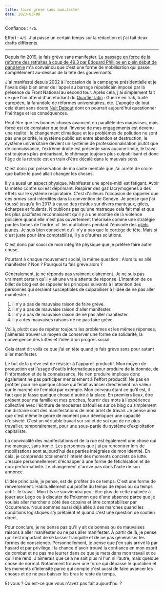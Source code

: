 ```yaml
---
title: faire grève sans manifester
date: 2023-03-08
---
```


Confiance : `4/5`.

Effort : `4/5`. J'ai passé un certain temps sur la rédaction et j'ai fait deux drafts différents.

---

Depuis fin 2019, je fais grève sans manifester.
[Le passage en force de la réforme des retraites à coup de 49.3 par Édouard Phillipe en plein début de pandémie][1] m'a convaincu que c'est une forme de mobilisation qui passe complètement au-dessus de la tête des gouvernants.

[1]: https://www.francetvinfo.fr/economie/retraite/reforme-des-retraites/retraites-edouard-philippe-degaine-le-49-3_3847563.html

J'ai manifesté depuis 2002 à l'occasion de la campagne présidentielle et je l'avais déjà bien amer de l'appel au barrage républicain imposé par la présence du Front National au second tour.
Après cela, j'ai simplement fait ce que l'on attend d'un étudiant du [Quartier latin](https://fr.wikipedia.org/wiki/Quartier_latin_(Paris)) : Guerre en Irak, traité européen, la farandole de réformes universitaires, etc.
L'apogée de tout cela étant sans doute [Nuit Debout](https://fr.wikipedia.org/wiki/Nuit_debout) dont on pourrait aujourd'hui questionner l'héritage et les conséquences.

Peut être que les bonnes choses avancent en parallèle des mauvaises, mais force est de constater que tout l'inverse de mes engagements est devenu une réalité : le changement climatique et les problèmes de pollution ne sont pas une priorité, le système public est entre abandon et destruction, le système universitaire devient un système de professionnalisation plutôt que de connaissance, l'extrême droite est présente sans aucune limite, le travail est toujours plus précarisant, le chômage toujours plus culpabilisant et donc l'âge de la retraite est en train d'être décalé dans le mauvais sens.

C'est donc par préservation de ma santé mentale que j'ai arrêté de croire que battre le pavé allait changer les choses.

Il y a aussi un aspect physique.
Manifester une après-midi est fatigant.
Avoir la météo contre soi est déprimant.
Respirer des gaz lacrymogènes à des effets sur le système respiratoire.
C'est d'ailleurs l'occasion de rappeler que ces *armes* sont interdites dans la convention de Genève.
Je pense que j'ai toussé jusqu'à fin 2017 à cause des résidus sur divers manteaux, gilets, écharpes et foulards.
N'oublions pas qu'une matraque cela fait mal et que les plus pacifistes reconnaissent qu'il y a une montée de la violence policière quand elle n'est pas ouvertement théorisée comme une stratégie par les forces de l'ordre.
cf. les mutilations pendant l'épisode des [gilets jaunes](https://fr.wikipedia.org/wiki/Mouvement_des_Gilets_jaunes).
Je suis bien conscient qu'il n'y a pas que le cortège de tête.
Mais si c'est juste pour être comptabilisé, il y a d'autres solutions.

C'est donc par souci de mon intégrité physique que je préfère faire autre chose.

Pourtant à chaque mouvement social, la même question : Alors tu es allé manifester ? Non ? Pourquoi tu fais grève alors ?

Généralement, je ne réponds pas vraiment clairement.
Je ne suis pas vraiment certain qu'il y ait une vraie attente de réponse.
L'intention de ce billet de blog est de rappeler les principes suivants à l'attention des personnes qui seraient susceptibles de culpabiliser à l'idée de ne pas aller manifester :

1. il n'y a pas de mauvaise raison de faire grève.
2. il n'y a pas de mauvaise raison d'aller manifester.
3. il n'y a pas de mauvaise raison de ne pas aller manifester.
4. il y a des mauvaises raisons de ne pas faire grève.

Voilà, plutôt que de répéter toujours les problèmes et les mêmes réponses, j'aimerais trouver un moyen de conserver une forme de solidarité, la convergence des luttes et l'idée d'un progrès social.

Cela étant dit voilà ce que j'ai en tête quand je fais grève sans pour autant aller manifester.

Le but de la grève est de résister à l'appareil productif.
Mon moyen de production est l'usage d'outils informatiques pour produire de la donnée, de l'information et de la connaissance.
Ne rien produire implique donc également ne pas participer mentalement à l'effort productif.
Ne pas en profiter pour lire quelque chose qui ferait avancer directement ma valeur sur le marché de l'emploi par exemple.
Mon cerveau étant ce qu'il est, il faut que je fasse quelque chose d'autre à la place.
En premiers lieux, être présent pour ma famille et mes proches, fournir des mots à l'expérience collective avec l'écriture de modestes bafouilles sur ce blog ou simplement me distraire sont des manifestations de mon arrêt de travail.
Je pense ainsi que c'est même le genre de moment pour développer une capacité d'oisiveté.
C'est un véritable travail sur soi et de soi que de ne plus travailler, temporairement, pour une sous-partie du système d'exploitation capitaliste.

La convivialité des manifestations et de la rue est également une chose qui me manque, sans ironie.
Les personnes que j'ai pu rencontrer lors de mobilisations sont aujourd'hui des parties intégrales de mon identité.
En cela, je comprends totalement l'intérêt des moments concrets de lutte.
J'essaie personnellement d'échapper à une forme de fétichisation et de non-performativité.
Le changement n'arrive pas dans l'acte de son annonce.

L'idée principale, je pense, est de profiter de ce temps.
C'est une forme de renversement.
Habituellement qui profite du temps de repos ou du temps actif : le travail.
Mon fils se souviendra peut-être plus de cette matinée à jouer aux Lego ou à discuter de Pokemon que d'une absence parce que je voulais aller marcher à côté des copains et être comptabiliser par Occurrence.
Nous sommes aussi déjà allés à des marches quand les conditions logistiques s'y prêtaient et quand c'est une question de soutien direct.

Pour conclure, je ne pense pas qu'il y ait de bonnes ou de mauvaises raisons à aller manifester ou ne pas aller manifester.
À partir de là, je pense qu'il est important de se laisser tranquille et de ne pas généraliser les formes de conscience.
Personnellement, je pense que j'en suis arrivé là par hasard et par privilège : la chance d'avoir trouvé la confiance en mon esprit de combat et ne pas me leurrer dans ce que je mets dans mon travail et ce qu'il me rend.
J'aimerais que cela ne soit plus ni l'un ni l'autre, mais quelque chose de normal.
Notamment trouver une force qui dépasse le quotidien et les moments d'intensité parce qui compte c'est aussi de faire avancer les choses et de ne pas baisser les bras le reste du temps.

Et vous ? Qu'est-ce que vous n'avez pas fait aujourd'hui ?

